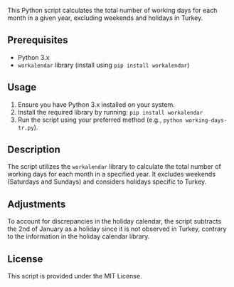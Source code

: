 <!DOCTYPE html>
<html>

<head>
    <title>Working Days Calculator</title>
</head>

<body>

<p>This Python script calculates the total number of working days for each month in a given year, excluding weekends and holidays in Turkey.</p>

<h2>Prerequisites</h2>
<ul>
    <li>Python 3.x</li>
    <li><code>workalendar</code> library (install using <code>pip install workalendar</code>)</li>
</ul>

<h2>Usage</h2>
<ol>
    <li>Ensure you have Python 3.x installed on your system.</li>
    <li>Install the required library by running: <code>pip install workalendar</code></li>
    <li>Run the script using your preferred method (e.g., <code>python working-days-tr.py</code>).</li>
</ol>

<h2>Description</h2>
<p>The script utilizes the <code>workalendar</code> library to calculate the total number of working days for each month in a specified year. It excludes weekends (Saturdays and Sundays) and considers holidays specific to Turkey.</p>

<h2>Adjustments</h2>
<p>To account for discrepancies in the holiday calendar, the script subtracts the 2nd of January as a holiday since it is not observed in Turkey, contrary to the information in the holiday calendar library.</p>

<h2>License</h2>
<p>This script is provided under the MIT License.</p>

</body>

</html>
